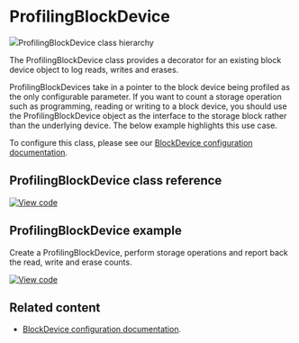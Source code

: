 # ProfilingBlockDevice

<span class="images">![](http://os.mbed.com/docs/v5.14/mbed-os-api-doxy/classmbed_1_1_profiling_block_device.png)<span>ProfilingBlockDevice class hierarchy</span></span>

The ProfilingBlockDevice class provides a decorator for an existing block device object to log reads, writes and erases.

ProfilingBlockDevices take in a pointer to the block device being profiled as the only configurable parameter. If you want to count a storage operation such as programming, reading or writing to a block device, you should use the ProfilingBlockDevice object as the interface to the storage block rather than the underlying device. The below example highlights this use case.

To configure this class, please see our [BlockDevice configuration documentation](../reference/storage.html#blockdevice-default-configuration).

## ProfilingBlockDevice class reference

[![View code](https://www.mbed.com/embed/?type=library)](http://os.mbed.com/docs/v5.14/mbed-os-api-doxy/classmbed_1_1_profiling_block_device.html)

## ProfilingBlockDevice example

Create a ProfilingBlockDevice, perform storage operations and report back the read, write and erase counts.

[![View code](https://www.mbed.com/embed/?url=https://github.com/ARMmbed/mbed-os-examples-docs_only/blob/master/blockdevices/ProfilingBlockDevice/)](https://github.com/ARMmbed/mbed-os-examples-docs_only/blob/master/blockdevices/ProfilingBlockDevice/main.cpp)

## Related content

- [BlockDevice configuration documentation](../reference/storage.html#blockdevice-default-configuration).
